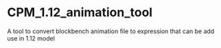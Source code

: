 # CPM_1.12_animation_tool
A tool to convert blockbench animation file to expression that can be add use in 1.12 model
